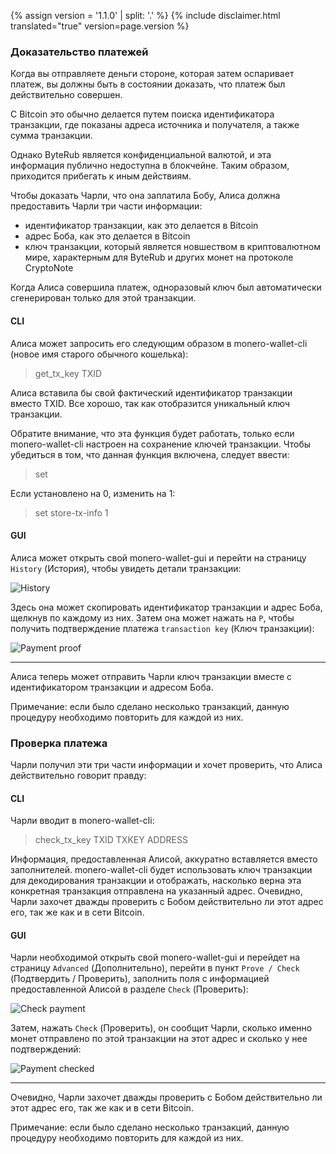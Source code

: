 {% assign version = '1.1.0' | split: '.' %}
{% include disclaimer.html translated="true" version=page.version %}
### Доказательство платежей

Когда вы отправляете деньги стороне, которая затем оспаривает платеж, вы должны быть в состоянии доказать, что платеж был действительно совершен.

С Bitcoin это обычно делается путем поиска идентификатора транзакции, где показаны адреса источника и получателя, а также сумма транзакции.

Однако ByteRub является конфиденциальной валютой, и эта информация публично недоступна в блокчейне. Таким образом, приходится прибегать к иным действиям.

Чтобы доказать Чарли, что она заплатила Бобу, Алиса должна предоставить Чарли три части информации:

- идентификатор транзакции, как это делается в Bitcoin
- адрес Боба, как это делается в Bitcoin
- ключ транзакции, который является новшеством в криптовалютном мире, характерным для ByteRub и других монет на протоколе CryptoNote

Когда Алиса совершила платеж, одноразовый ключ был автоматически сгенерирован только для этой транзакции.

#### CLI

Алиса может запросить его следующим образом в monero-wallet-cli (новое имя старого обычного кошелька):

> get_tx_key TXID

Алиса вставила бы свой фактический идентификатор транзакции вместо TXID. Все хорошо, так как отобразится уникальный ключ транзакции.

Обратите внимание, что эта функция будет работать, только если monero-wallet-cli настроен на сохранение ключей транзакции. Чтобы убедиться в том, что данная функция включена, следует ввести:

> set

Если установлено на 0, изменить на 1:

> set store-tx-info 1

#### GUI

Алиса может открыть свой monero-wallet-gui и перейти на страницу `History` (История), чтобы увидеть детали транзакции:

![History](png/prove-payment/history.png)

Здесь она может скопировать идентификатор транзакции и адрес Боба, щелкнув по каждому из них. Затем она может нажать на `P`, чтобы получить подтверждение платежа `transaction key` (Ключ транзакции):

![Payment proof](png/prove-payment/payment-proof.png)


---

Алиса теперь может отправить Чарли ключ транзакции вместе с идентификатором транзакции и адресом Боба.

Примечание: если было сделано несколько транзакций, данную процедуру необходимо повторить для каждой из них.

### Проверка платежа

Чарли получил эти три части информации и хочет проверить, что Алиса действительно говорит правду:

#### CLI

Чарли вводит в monero-wallet-cli:

> check_tx_key TXID TXKEY ADDRESS

Информация, предоставленная Алисой, аккуратно вставляется вместо заполнителей. monero-wallet-cli будет использовать ключ транзакции для декодирования транзакции и отображать, насколько верна эта конкретная транзакция отправлена на указанный адрес. Очевидно, Чарли захочет дважды проверить с Бобом действительно ли этот адрес его, так же как и в сети Bitcoin.

#### GUI

Чарли необходимой открыть свой monero-wallet-gui и перейдет на страницу `Advanced` (Дополнительно), перейти в пункт `Prove / Check` (Подтвердить / Проверить), заполнить поля с информацией предоставленной Алисой в разделе `Check` (Проверить):

![Check payment](png/prove-payment/check-payment.png)

Затем, нажать `Check` (Проверить), он сообщит Чарли, сколько именно монет отправлено по этой транзакции на этот адрес и сколько у нее подтверждений:

![Payment checked](png/prove-payment/payment-checked.png)


---

Очевидно, Чарли захочет дважды проверить с Бобом действительно ли этот адрес его, так же как и в сети Bitcoin.

Примечание: если было сделано несколько транзакций, данную процедуру необходимо повторить для каждой из них.
